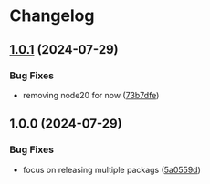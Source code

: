 # Changelog

## [1.0.1](https://github.com/templ-project/create/compare/babel-config-v1.0.0...babel-config-v1.0.1) (2024-07-29)


### Bug Fixes

* removing node20 for now ([73b7dfe](https://github.com/templ-project/create/commit/73b7dfee0df1b470102c37b95fac0eb67eb0d6f2))

## 1.0.0 (2024-07-29)


### Bug Fixes

* focus on releasing multiple packags ([5a0559d](https://github.com/templ-project/create/commit/5a0559db68659c03f9d55f7d136ca11fdfad7586))
